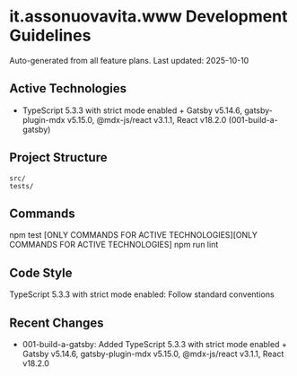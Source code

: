 # it.assonuovavita.www Development Guidelines

Auto-generated from all feature plans. Last updated: 2025-10-10

## Active Technologies
- TypeScript 5.3.3 with strict mode enabled + Gatsby v5.14.6, gatsby-plugin-mdx v5.15.0, @mdx-js/react v3.1.1, React v18.2.0 (001-build-a-gatsby)

## Project Structure
```
src/
tests/
```

## Commands
npm test [ONLY COMMANDS FOR ACTIVE TECHNOLOGIES][ONLY COMMANDS FOR ACTIVE TECHNOLOGIES] npm run lint

## Code Style
TypeScript 5.3.3 with strict mode enabled: Follow standard conventions

## Recent Changes
- 001-build-a-gatsby: Added TypeScript 5.3.3 with strict mode enabled + Gatsby v5.14.6, gatsby-plugin-mdx v5.15.0, @mdx-js/react v3.1.1, React v18.2.0

<!-- MANUAL ADDITIONS START -->
<!-- MANUAL ADDITIONS END -->